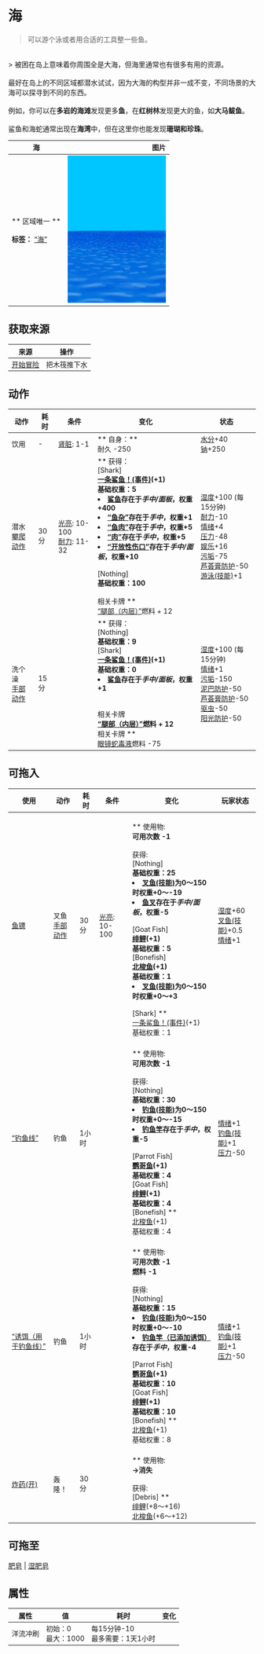 # 海  
> 可以游个泳或者用合适的工具整一些鱼。  
<br>  
> 被困在岛上意味着你周围全是大海，但海里通常也有很多有用的资源。<br><br>最好在岛上的不同区域都潜水试试，因为大海的构型并非一成不变，不同场景的大海可以探寻到不同的东西。<br><br>例如，你可以在<b>多岩的海滩</b>发现更多<b>鱼</b>，在<b>红树林</b>发现更大的鱼，如<b>大马鲅鱼</b>。<br><br>鲨鱼和海蛇通常出现在<b>海湾</b>中，但在这里你也能发现<b>珊瑚和珍珠</b>。  
  
  海  |   图片   
 ----  |  ----:   
 ** 区域唯一 **<br><br>**标签：**	[“海”](tag_Sea.md)  |  <img decoding="async" src="Sprite/Ocean.png" href="a.md" style="max-width:300px;max-height:300px;">   
  
## 获取来源  
来源  |  操作  
----  |  ----  
[开始冒险](Start_Raft.md)  |  把木筏推下水  
## 动作  
动作  |  耗时  |  条件  |  变化  |  状态  
----  |  ----  |  ----  |  ----  |  ----  
饮用<br>  |  -  |  [肾脏](IfKidneys.md): 1-1  |  ** 自身：**<br>耐久  -250  |  [水分](Hydration.md)+40<br>[钠](Sodium.md)+250  
潜水<br>[攀爬动作](ClimbAction.md)  |  30分  |  [光亮](Light.md): 10-100<br>[耐力](Stamina.md): 11-32  |  ** 获得： **<br>** [Shark] **<br>  [一条鲨鱼！(事件)](Event_SharkFight.md)(+1)<br>基础权重：5<li>[鲨鱼](SharkVisitor.md)存在于*手中/面板*，权重+400</li><li>[“鱼杂”](tag_FishScrap.md)存在于*手中*，权重+1</li><li>[“鱼肉”](tag_Fish.md)存在于*手中*，权重+5</li><li>[“肉”](tag_Meat.md)存在于*手中*，权重+5</li><li>[“开放性伤口”](tag_OpenWound.md)存在于*手中/面板*，权重+10</li><br>** [Nothing] **<br>基础权重：100<br><br>** 相关卡牌 **<br>[“腿部（内层）”](tag_Clothing.md)燃料 + 12  |  [湿度](Wetness.md)+100 (每15分钟)<br>[耐力](Stamina.md)-10<br>[情绪](Morale.md)+4<br>[压力](Stress.md)-48<br>[娱乐](Entertainment.md)+16<br>[污垢](Filth.md)-75<br>[芦荟膏防护](AloeVeraGelProtection.md)-50<br>[游泳(技能)](Skill_Swimming.md)+1  
洗个澡<br>[手部动作](HandAction.md)  |  15分  |    |  ** 获得： **<br>** [Nothing] **<br>基础权重：9<br>** [Shark] **<br>  [一条鲨鱼！(事件)](Event_SharkFight.md)(+1)<br>基础权重：0<li>[鲨鱼](SharkVisitor.md)存在于*手中/面板*，权重+1</li><br><br>** 相关卡牌 **<br>[“腿部（内层）”](tag_Clothing.md)燃料 + 12<br>** 相关卡牌 **<br>[眼镜蛇毒液](W_CobraSpit.md)燃料  -75  |  [湿度](Wetness.md)+100 (每15分钟)<br>[情绪](Morale.md)+1<br>[污垢](Filth.md)-150<br>[泥巴防护](MudProtection.md)-50<br>[芦荟膏防护](AloeVeraGelProtection.md)-50<br>[驱虫](BugRepellentApplied.md)-50<br>[阳光防护](SunProtection.md)-50  
## 可拖入  
使用  |  动作  |  耗时  |  条件  |  变化  |  玩家状态  
----  |  ----  |  ----  |  ----  |  ----  |  ----  
[鱼镖](HarpoonBone.md)  |  叉鱼<br>[手部动作](HandAction.md)  |  30分  |  [光亮](Light.md): 10-100  |  <br>** 使用物: **<br>可用次数  -1<br><br>** 获得: **<br>** [Nothing] **<br>基础权重：25<li>[叉鱼(技能)](Skill_SpearFishing.md)为0～150时权重+0～-19</li><li>[鱼叉](SpearFishing.md)存在于*手中/面板*，权重-5</li><br>** [Goat Fish] **<br>  [绯鲤](Goatfish.md)(+1)<br>基础权重：5<br>** [Bonefish] **<br>  [北梭鱼](Bonefish.md)(+1)<br>基础权重：1<li>[叉鱼(技能)](Skill_SpearFishing.md)为0～150时权重+0～+3</li><br>** [Shark] **<br>  [一条鲨鱼！(事件)](Event_SharkFight.md)(+1)<br>基础权重：1  |  [湿度](Wetness.md)+60<br>[叉鱼(技能)](Skill_SpearFishing.md)+0.5<br>[情绪](Morale.md)+1  
[“钓鱼线”](tag_FishingLine.md)  |  钓鱼<br>  |  1小时  |    |  <br>** 使用物: **<br>可用次数  -1<br><br>** 获得: **<br>** [Nothing] **<br>基础权重：30<li>[钓鱼(技能)](Skill_Fishing.md)为0～150时权重+0～-15</li><li>[钓鱼竿](FishingRod.md)存在于*手中*，权重-5</li><br>** [Parrot Fish] **<br>  [鹦哥鱼](ParrotFish.md)(+1)<br>基础权重：4<br>** [Goat Fish] **<br>  [绯鲤](Goatfish.md)(+1)<br>基础权重：4<br>** [Bonefish] **<br>  [北梭鱼](Bonefish.md)(+1)<br>基础权重：4  |  [情绪](Morale.md)+1<br>[钓鱼(技能)](Skill_Fishing.md)+1<br>[压力](Stress.md)-50  
[“诱饵（用于钓鱼线）”](tag_FishingLineBait.md)  |  钓鱼<br>  |  1小时  |    |  <br>** 使用物: **<br>可用次数  -1<br>燃料  -1<br><br>** 获得: **<br>** [Nothing] **<br>基础权重：15<li>[钓鱼(技能)](Skill_Fishing.md)为0～150时权重+0～-10</li><li>[钓鱼竿（已添加诱饵）](FishingRodBait.md)存在于*手中*，权重-4</li><br>** [Parrot Fish] **<br>  [鹦哥鱼](ParrotFish.md)(+1)<br>基础权重：10<br>** [Goat Fish] **<br>  [绯鲤](Goatfish.md)(+1)<br>基础权重：10<br>** [Bonefish] **<br>  [北梭鱼](Bonefish.md)(+1)<br>基础权重：8  |  [情绪](Morale.md)+1<br>[钓鱼(技能)](Skill_Fishing.md)+1<br>[压力](Stress.md)-50  
[炸药(开)](DynamiteOn.md)  |  轰隆！<br>  |  30分  |    |  <br>** 使用物: **<br>→消失<br><br>** 获得: **<br>** [Debris] **<br>  [绯鲤](Goatfish.md)(+8～+16)<br>  [北梭鱼](Bonefish.md)(+6～+12)<br>  |    
## 可拖至  
[肥皂](SoapDry.md) | [湿肥皂](SoapWet.md)  
## 属性   
属性  |  值  |  耗时  |  变化  
----  |  ----  |  ----  |  ----  
洋流冲刷  |  初始：0<br>最大：1000  |  每15分钟-10<br>最多需要：1天1小时  |    


<script>document.title="海 - 卡牌生存百科 Card Survival Wiki";</script>